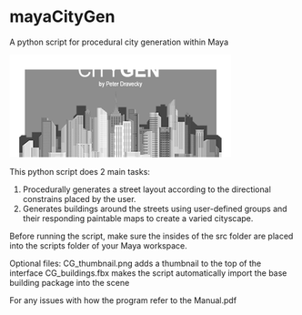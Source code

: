 # mayaCityGen
A python script for procedural city generation within Maya

![thumbnail](https://github.com/dravec-ky/mayaCityGen/blob/main/src/CG_thumbnail.png)

This python script does 2 main tasks:
1. Procedurally generates a street layout according to the directional constrains placed by the 
user.
2. Generates buildings around the streets using user-defined groups and their responding 
paintable maps to create a varied cityscape.

Before running the script, make sure the insides of the src folder are placed into the scripts folder of your Maya workspace.

Optional files:
CG_thumbnail.png adds a thumbnail to the top of the interface
CG_buildings.fbx makes the script automatically import the base building package into the scene

For any issues with how the program refer to the Manual.pdf
